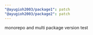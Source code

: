```yaml
---
"@ayugioh2003/package1": patch
"@ayugioh2003/package2": patch
---
```


monorepo and multi package version test
